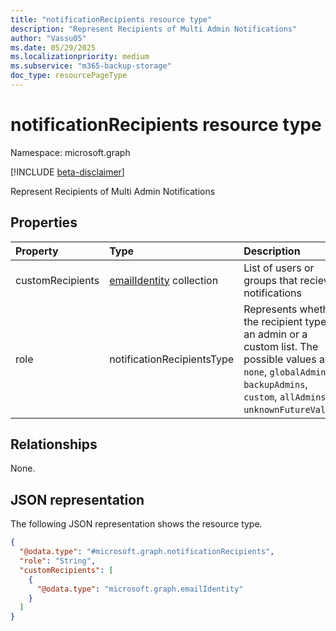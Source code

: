 ```yaml
---
title: "notificationRecipients resource type"
description: "Represent Recipients of Multi Admin Notifications"
author: "Vassu05"
ms.date: 05/29/2025
ms.localizationpriority: medium
ms.subservice: "m365-backup-storage"
doc_type: resourcePageType
---
```


# notificationRecipients resource type

Namespace: microsoft.graph

[!INCLUDE [beta-disclaimer](../../includes/beta-disclaimer.md)]

Represent Recipients of Multi Admin Notifications

## Properties
|Property|Type|Description|
|:---|:---|:---|
|customRecipients|[emailIdentity](../resources/backuprestore-emailidentity.md) collection|List of users or groups that recieve notifications|
|role|notificationRecipientsType|Represents whether the recipient type is an admin or a custom list. The possible values are: `none`, `globalAdmins`, `backupAdmins`, `custom`, `allAdmins`, `unknownFutureValue`.|

## Relationships
None.

## JSON representation
The following JSON representation shows the resource type.
<!-- {
  "blockType": "resource",
  "@odata.type": "microsoft.graph.notificationRecipients"
}
-->
``` json
{
  "@odata.type": "#microsoft.graph.notificationRecipients",
  "role": "String",
  "customRecipients": [
    {
      "@odata.type": "microsoft.graph.emailIdentity"
    }
  ]
}
```

